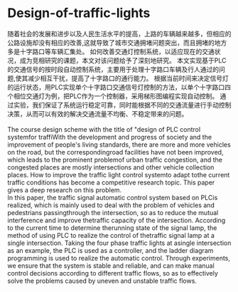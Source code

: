 # Design-of-traffic-lights
随着社会的发展和进步以及人民生活水平的提高，上路的车辆越来越多，但相应的公路设施却没有相应的改善,这就导致了城市交通拥堵问题突出，而且拥堵的地方多是十字路口等车辆汇集处。
如何改善交通灯控制系统，以适应现在的交通状况，成为竞相研究的课题，本文对该问题给予了深刻地研究。
本文实现基于PLC的交通信号的按时段自动控制系统，主要用于处理十字路口车辆及行人通过的问题,使其减少相互干扰，提高了十字路口的通行能力。
根据当前时间来决定信号灯的运行状态，用PLC实现单个十字路口交通信号灯控制的方法，以单个十字路口四个相位交通灯为例，把PLC作为一个控制器，采用梯形图编程实现自动控制。
通过实验，我们保证了系统运行稳定可靠，同时能根据不同的交通流量进行手动控制决策，从而可以有效的解决交通流量不均衡、不稳定带来的问题。<br><br>
The course design scheme with the title of "design of PLC control systemfor
traffiWith the development and progress of society and the improvement of people's
living standards, there are more and more vehicles on the road, but the correspondingroad facilities have not been improved, which leads to the prominent problemof
urban traffic congestion, and the congested places are mostly intersections and other
vehicle collection places. How to improve the traffic light control systemto adapt tothe current traffic conditions has become a competitive research topic. This paper
gives a deep research on this problem. <br>
In this paper, the traffic signal automatic control system based on PLCis realized, 
which is mainly used to deal with the problem of vehicles and pedestrians passingthrough the intersection, 
so as to reduce the mutual interference and improve thetraffic capacity of the intersection. 
According to the current time to determine therunning state of the signal lamp, 
the method of using PLC to realize the control of thetraffic signal lamp at a single intersection. 
Taking the four phase traffic lights at asingle intersection as an example, the PLC is used as a controller, and the ladder
diagram programming is used to realize the automatic control. Through experiments, we ensure that the system is stable and reliable, and can make manual control
decisions according to different traffic flows, so as to effectively solve the problems
caused by uneven and unstable traffic flows. 

